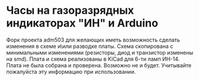 
# Часы на газоразрядных индикаторах "ИН" и Arduino
Форк проекта adm503 для желающих иметь возможность сделать изменения в схеме и\или разводке платы.
Схема скопирована с минимальными изменениями (резисторы, диод и транзистор изменены на smd). Плата и схема реализованы в KiCad для 6-ти ламп ИН-14.<br>
Плата не была собрана и проверена. Возможно не и будет. Учитывайте пожалуйста эту информацию при использовании. <br>
